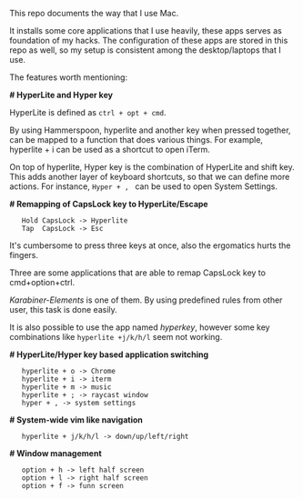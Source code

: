 This repo documents the way that I use Mac.

It installs some core applications that I use heavily, these apps serves as foundation of my hacks. 
The configuration of these apps are stored in this repo as well, so my setup is consistent among the desktop/laptops that I use.

The features worth mentioning:

**# HyperLite and Hyper key**

HyperLite is defined as `ctrl + opt + cmd`.

By using Hammerspoon, hyperlite and another key when pressed together, can be mapped to a function that does various
things. For example, hyperlite + i can be used as a shortcut to open iTerm.

On top of hyperlite, Hyper key is the combination of HyperLite and shift key.
This adds another layer of keyboard shortcuts, so that we can define more actions.
For instance, `Hyper + , ` can be used to open System Settings.


**# Remapping of CapsLock key to HyperLite/Escape**

 ```
    Hold CapsLock -> Hyperlite
    Tap  CapsLock -> Esc
```

It's cumbersome to press three keys at once, also the ergomatics hurts the fingers.

Three are some applications that are able to remap CapsLock key to cmd+option+ctrl.

_Karabiner-Elements_ is one of them. By using predefined rules from other user, this task is done easily.

It is also possible to use the app named _hyperkey_, however some key combinations like `hyperlite +j/k/h/l` seem not
working.

**# HyperLite/Hyper key based application switching**

```
   hyperlite + o -> Chrome
   hyperlite + i -> iterm
   hyperlite + m -> music
   hyperlite + ; -> raycast window
   hyper + , -> system settings
```

**# System-wide vim like navigation**

```
   hyperlite + j/k/h/l -> down/up/left/right
```

**# Window management**
```
   option + h -> left half screen
   option + l -> right half screen
   option + f -> funn screen
```